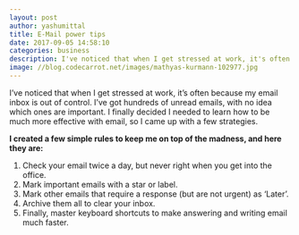 ```yaml
---
layout: post
author: yashumittal
title: E-Mail power tips
date: 2017-09-05 14:58:10
categories: business
description: I've noticed that when I get stressed at work, it's often because my email inbox is out of control. I've got hundreds of unread emails, with no idea which ones are important. I finally decided I needed to learn how...
image: //blog.codecarrot.net/images/mathyas-kurmann-102977.jpg
---
```


I’ve noticed that when I get stressed at work, it’s often because my email inbox is out of control. I’ve got hundreds of unread emails, with no idea which ones are important. I finally decided I needed to learn how to be much more effective with email, so I came up with a few strategies.

**I created a few simple rules to keep me on top of the madness, and here they are:**

1. Check your email twice a day, but never right when you get into the office.
2. Mark important emails with a star or label.
3. Mark other emails that require a response (but are not urgent) as ‘Later’.
4. Archive them all to clear your inbox.
5. Finally, master keyboard shortcuts to make answering and writing email much faster.
